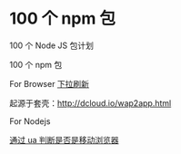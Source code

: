 # 100 个 npm 包


100 个 Node JS 包计划

100 个 npm 包

For Browser
[下拉刷新](https://segmentfault.com/a/1190000012482370)

起源于套壳：http://dcloud.io/wap2app.html

For Nodejs

[通过 ua 判断是否是移动浏览器](https://github.com/juliangruber/is-mobile)

